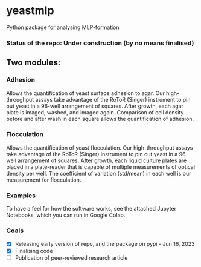 # yeastmlp
Python package for analysing MLP-formation

### Status of the repo: Under construction (by no means finalised)

## Two modules:
### Adhesion
Allows the quantification of yeast surface adhesion to agar. Our high-throughput assays take advantage of the RoToR (Singer) instrument to pin out yeast in a 96-well arrangement of squares. After growth, each agar plate is imaged, washed, and imaged again. Comparison of cell density before and after wash in each square allows the quantification of adhesion.

### Flocculation
Allows the quantification of yeast flocculation. Our high-throughput assays take advantage of the RoToR (Singer) instrument to pin out yeast in a 96-well arrangement of squares. After growth, each liquid culture plates are placed in a plate-reader that is capable of multiple measurements of optical density per well. The coefficient of variation (std/mean) in each well is our measurement for flocculation.

### Examples
To have a feel for how the software works, see the attached Jupyter Notebooks, which you can run in Google Colab.


### Goals

- [x] Releasing early version of repo, and the package on pypi - Jun 16, 2023
- [x] Finalising code
- [ ] Publication of peer-reviewed research article
